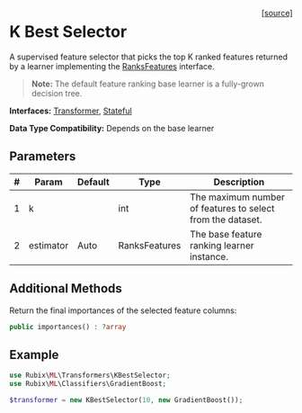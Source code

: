 <span style="float:right;"><a href="https://github.com/RubixML/Extras/blob/master/src/Transformers/KBestSelector.php">[source]</a></span>

# K Best Selector
A supervised feature selector that picks the top K ranked features returned by a learner implementing the [RanksFeatures](../ranks-features.md) interface.

> **Note:** The default feature ranking base learner is a fully-grown decision tree.

**Interfaces:** [Transformer](api.md#transformer), [Stateful](api.md#stateful)

**Data Type Compatibility:** Depends on the base learner

## Parameters
| # | Param | Default | Type | Description |
|---|---|---|---|---|
| 1 | k | | int | The maximum number of features to select from the dataset. |
| 2 | estimator | Auto | RanksFeatures | The base feature ranking learner instance. |

## Additional Methods
Return the final importances of the selected feature columns:
``` php
public importances() : ?array
```

## Example
```php
use Rubix\ML\Transformers\KBestSelector;
use Rubix\ML\Classifiers\GradientBoost;

$transformer = new KBestSelector(10, new GradientBoost());
```
